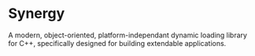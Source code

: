 # Synergy
A modern, object-oriented, platform-independant dynamic loading library for C++, specifically designed for building extendable applications.
